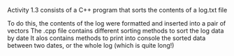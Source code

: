 Activity 1.3 consists of a C++ program that sorts the contents of a log.txt file

To do this, the contents of the log were formatted and inserted into a pair of vectors
The .cpp file contains different sorting methods to sort the log data by date
It alos contains methods to print into console the sorted data between two dates, or the whole log (which is quite long!)
